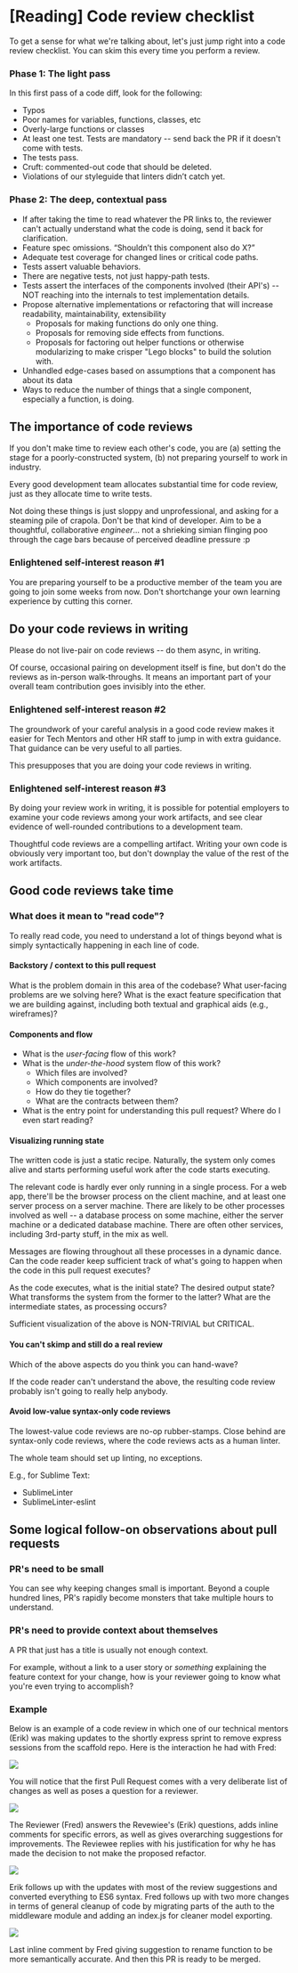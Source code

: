 # [Reading] Code review checklist

To get a sense for what we're talking about, let's just jump right into a code review checklist. You can skim this every time you perform a review.

###  Phase 1: The light pass

In this first pass of a code diff, look for the following:

* Typos
* Poor names for variables, functions, classes, etc
* Overly-large functions or classes
* At least one test. Tests are mandatory -- send back the PR if it doesn't come with tests.
* The tests pass.
* Cruft: commented-out code that should be deleted.
* Violations of our styleguide that linters didn’t catch yet.

### Phase 2: The deep, contextual pass

* If after taking the time to read whatever the PR links to, the reviewer can't actually understand what the code is doing, send it back for clarification.
* Feature spec omissions. “Shouldn’t this component also do X?”
* Adequate test coverage for changed lines or critical code paths.
* Tests assert valuable behaviors.
* There are negative tests, not just happy-path tests.
* Tests assert the interfaces of the components involved (their API's) -- NOT  reaching into the internals to test implementation details.
* Propose alternative implementations or refactoring that will increase readability, maintainability, extensibility
  * Proposals for making functions do only one thing.
  * Proposals for removing side effects from functions.
  * Proposals for factoring out helper functions or otherwise modularizing to make crisper "Lego blocks" to build the solution with.
* Unhandled edge-cases based on assumptions that a component has about its data
* Ways to reduce the number of things that a single component, especially a function, is doing.

## The importance of code reviews

If you don't make time to review each other's code, you are (a) setting the stage for a poorly-constructed system, (b) not preparing yourself to work in industry.

Every good development team allocates substantial time for code review, just as they allocate time to write tests.

Not doing these things is just sloppy and unprofessional, and asking for a steaming pile of crapola. Don't be that kind of developer. Aim to be a thoughtful, collaborative _engineer_... not a shrieking simian flinging poo through the cage bars because of perceived deadline pressure :p

### Enlightened self-interest reason #1

You are preparing yourself to be a productive member of the team you are going to join some weeks from now.  Don't shortchange your own learning experience by cutting this corner.

## Do your code reviews in writing

Please do not live-pair on code reviews -- do them async, in writing.

Of course, occasional pairing on development itself is fine, but don't do the reviews as in-person walk-throughs. It means an important part of your overall team contribution goes invisibly into the ether.

### Enlightened self-interest reason #2

The groundwork of your careful analysis in a good code review makes it easier for Tech Mentors and other HR staff to jump in with extra guidance. That guidance can be very useful to all parties.

This presupposes that you are doing your code reviews in writing.

### Enlightened self-interest reason #3

By doing your review work in writing, it is possible for potential employers to examine your code reviews among your work artifacts, and see clear evidence of well-rounded contributions to a development team.

Thoughtful code reviews are a compelling artifact. Writing your own code is obviously very important too, but don't downplay the value of the rest of the work artifacts.

## Good code reviews take time

### What does it mean to "read code"?

To really read code, you need to understand a lot of things beyond what is simply syntactically happening in each line of code.

#### Backstory / context to this pull request

What is the problem domain in this area of the codebase? What user-facing problems are we solving here?  What is the exact feature specification that we are building against, including both textual and graphical aids (e.g., wireframes)?

#### Components and flow

* What is the _user-facing_ flow of this work?
* What is the _under-the-hood_ system flow of this work?
  * Which files are involved?
  * Which components are involved?
  * How do they tie together?
  * What are the contracts between them?
* What is the entry point for understanding this pull request? Where do I even start reading?

#### Visualizing running state

The written code is just a static recipe. Naturally, the system only comes alive and starts performing useful work after the code starts executing.

The relevant code is hardly ever only running in a single process. For a web app, there'll be the browser process on the client machine, and at least one server process on a server machine.  There are likely to be other processes involved as well -- a database process on some machine, either the server machine or a dedicated database machine. There are often other services, including 3rd-party stuff, in the mix as well.

Messages are flowing throughout all these processes in a dynamic dance. Can the code reader keep sufficient track of what's going to happen when the code in this pull request executes?

As the code executes, what is the initial state? The desired output state? What transforms the system from the former to the latter? What are the intermediate states, as processing occurs?

Sufficient visualization of the above is NON-TRIVIAL but CRITICAL.

#### You can't skimp and still do a real review

Which of the above aspects do you think you can hand-wave?

If the code reader can't understand the above, the resulting code review probably isn't going to really help anybody.

#### Avoid low-value syntax-only code reviews

The lowest-value code reviews are no-op rubber-stamps. Close behind are syntax-only code reviews, where the code reviews acts as a human linter.

The whole team should set up linting, no exceptions.

E.g., for Sublime Text:

* SublimeLinter
* SublimeLinter-eslint

## Some logical follow-on observations about pull requests

### PR's need to be small

You can see why keeping changes small is important. Beyond a couple hundred lines, PR's rapidly become monsters that take multiple hours to understand.

### PR's need to provide context about themselves

A PR that just has a title is usually not enough context.

For example, without a link to a user story or _something_ explaining the feature context for your change, how is your reviewer going to know what you're even trying to accomplish?

### Example

Below is an example of a code review in which one of our technical mentors (Erik) was making updates to the shortly express sprint to remove express sessions from the scaffold repo. Here is the interaction he had with Fred:

![](../images/qL8ehJD.png)

You will notice that the first Pull Request comes with a very deliberate list of changes as well as poses a question for a reviewer.

![](../images/PHcyeFn.png)

The Reviewer (Fred) answers the Revewiee's (Erik) questions, adds inline comments for specific errors, as well as gives overarching suggestions for improvements. The Reviewee replies with his justification for why he has made the decision to not make the proposed refactor.

![](../images/b1XslL4.png)

Erik follows up with the updates with most of the review suggestions and converted everything to ES6 syntax. Fred follows up with two more changes in terms of general cleanup of code by migrating parts of the auth to the middleware module and adding an index.js for cleaner model exporting.

![](../images/hdn81aL.png)

Last inline comment by Fred giving suggestion to rename function to be more semantically accurate. And then this PR is ready to be merged.
